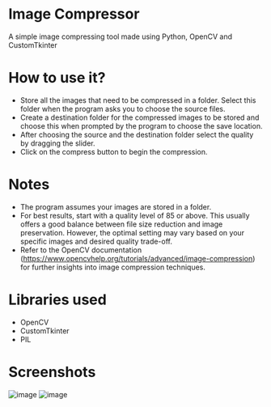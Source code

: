 # Image Compressor
A simple image compressing tool made using Python, OpenCV and CustomTkinter

# How to use it?
- Store all the images that need to be compressed in a folder. Select this folder when the program asks you to choose the source files.
- Create a destination folder for the compressed images to be stored and choose this when prompted by the program to choose the save location.
- After choosing the source and the destination folder select the quality by dragging the slider.
- Click on the compress button to begin the compression.

# Notes
- The program assumes your images are stored in a folder.
- For best results, start with a quality level of 85 or above. This usually offers a good balance between file size reduction and image preservation. However, the optimal setting may vary based on your specific images and desired quality trade-off.
- Refer to the OpenCV documentation (https://www.opencvhelp.org/tutorials/advanced/image-compression) for further insights into image compression techniques.

# Libraries used
- OpenCV
- CustomTkinter
- PIL

# Screenshots
![image](https://github.com/ramanan-b-r/Image_Compressor/assets/173793293/454051c5-7773-4619-8cb2-7412f9eb69e2)
![image](https://github.com/ramanan-b-r/Image_Compressor/assets/173793293/3cc0f57c-6b09-467d-984c-d94d8ce30005)
